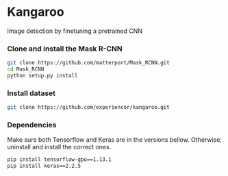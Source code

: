 # Kangaroo
Image detection by finetuning a pretrained CNN

### Clone and install the Mask R-CNN
```bash
git clone https://github.com/matterport/Mask_RCNN.git
cd Mask_RCNN
python setup.py install
```

### Install dataset
```bash
git clone https://github.com/experiencor/kangaroo.git
```

### Dependencies
Make sure both Tensorflow and Keras are in the versions bellow. Otherwise, uninstall and install the correct ones.
```bash
pip install tensorflow-gpu==1.13.1
pip install keras==2.2.5
```
